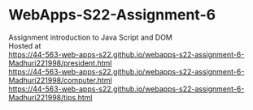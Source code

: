 # WebApps-S22-Assignment-6
Assignment introduction to Java Script and DOM <br>
Hosted at
<br>
https://44-563-web-apps-s22.github.io/webapps-s22-assignment-6-Madhuri221998/president.html
<br>
https://44-563-web-apps-s22.github.io/webapps-s22-assignment-6-Madhuri221998/computer.html
<br>
https://44-563-web-apps-s22.github.io/webapps-s22-assignment-6-Madhuri221998/tips.html
